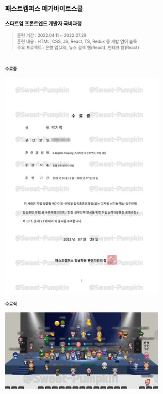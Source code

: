 ## 패스트캠퍼스 메가바이트스쿨
### 스타트업 프론트엔드 개발자 국비과정
> 훈련 기간 : 2022.04.11 ~ 2022.07.29<br />
> 훈련 내용 : HTML, CSS, JS, React, TS, Redux 등 개발 언어 습득<br />
> 주요 프로젝트 : 은행 앱(JS), 뉴스 검색 웹(React), 핀테크 웹(React)<br />

<br />

#### 수료증
<img src="../img/국비수료증.png" alt="수료증" width="600px">

<br />

#### 수료식
<img src="../img/fastcampus_수료식.png" alt="수료식">